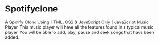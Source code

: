 # Spotifyclone
A Spotify Clone Using HTML, CSS & JavaScript Only | JavaScript
Music Player. This music player will have all the features found in a
typical music player. You will be able to add, play, pause and seek
songs that have been added.
